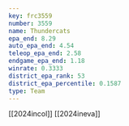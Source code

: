 ```yaml
---
key: frc3559
number: 3559
name: Thundercats
epa_end: 8.29
auto_epa_end: 4.54
teleop_epa_end: 2.58
endgame_epa_end: 1.18
winrate: 0.3333
district_epa_rank: 53
district_epa_percentile: 0.1587
type: Team
---
```

[[2024incol]]
[[2024ineva]]
